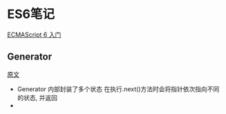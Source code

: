 # ES6笔记

[ECMAScript 6 入门](http://es6.ruanyifeng.com)

## Generator

[原文](http://es6.ruanyifeng.com/#docs/generator)
* Generator 内部封装了多个状态 在执行.next()方法时会将指针依次指向不同的状态, 并返回
* 
